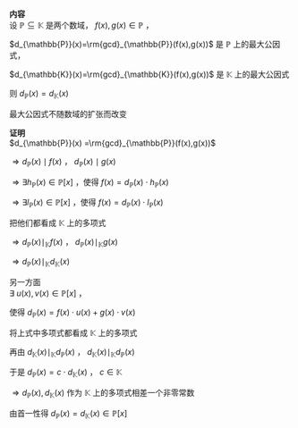 **内容**  
设 $\mathbb{P}\subseteq\mathbb{K}$ 是两个数域， $f(x),g(x)\in\mathbb{P}$ ，  
  
 $d_{\mathbb{P}}(x)=\rm{gcd}_{\mathbb{P}}(f(x),g(x))$ 是 $\mathbb{P}$ 上的最大公因式，  
  
 $d_{\mathbb{K}}(x)=\rm{gcd}_{\mathbb{K}}(f(x),g(x))$ 是 $\mathbb{K}$ 上的最大公因式  
  
则 $d_{\mathbb{P}}(x)=d_{\mathbb{K}}(x)$   
  
最大公因式不随数域的扩张而改变  
  
**证明**  
 $d_{\mathbb{P}}(x)  
=\rm{gcd}_{\mathbb{P}}(f(x),g(x))$   
  
 $\Rightarrow d_{\mathbb{P}}(x)\mid f(x)$ ， $d_{\mathbb{P}}(x)\mid g(x)$   
  
 $\Rightarrow\exists h_{\mathbb{P}}(x)\in\mathbb{P}[x]$ ，使得 $f(x)=d_{\mathbb{P}}(x)\cdot h_{\mathbb{P}}(x)$   
  
 $\Rightarrow\exists l_{\mathbb{P}}(x)\in\mathbb{P}[x]$ ，使得 $f(x)=d_{\mathbb{P}}(x)\cdot l_{\mathbb{P}}(x)$   
  
把他们都看成 $\mathbb{K}$ 上的多项式  
  
 $\Rightarrow d_{\mathbb{P}}(x)\mid_{\mathbb{K}} f(x)$ ， $d_{\mathbb{P}}(x)\mid_{\mathbb{K}} g(x)$   
  
 $\Rightarrow d_{\mathbb{P}}(x)\mid_{\mathbb{K}} d_{\mathbb{K}}(x)$   
  
另一方面  
 $\exists\ u(x),v(x)\in\mathbb{P}[x]$ ，  
  
使得 $d_{\mathbb{P}}(x)=f(x)\cdot u(x)+g(x)\cdot v(x)$   
  
将上式中多项式都看成 $\mathbb{K}$ 上的多项式  
  
再由 $d_{\mathbb{K}}(x)\mid_{\mathbb{K}} d_{\mathbb{P}}(x)$ ， $d_{\mathbb{K}}(x)\mid_{\mathbb{K}} d_{\mathbb{P}}(x)$   
  
于是 $d_{\mathbb{P}}(x)=c\cdot d_{\mathbb{K}}(x)$ ， $c\in\mathbb{K}$   
  
 $\Rightarrow d_{\mathbb{P}}(x),d_{\mathbb{K}}(x)$ 作为 $\mathbb{K}$ 上的多项式相差一个非零常数  
  
由首一性得 $d_{\mathbb{P}}(x)=d_{\mathbb{K}}(x)  
\in\mathbb{P}[x]$   
